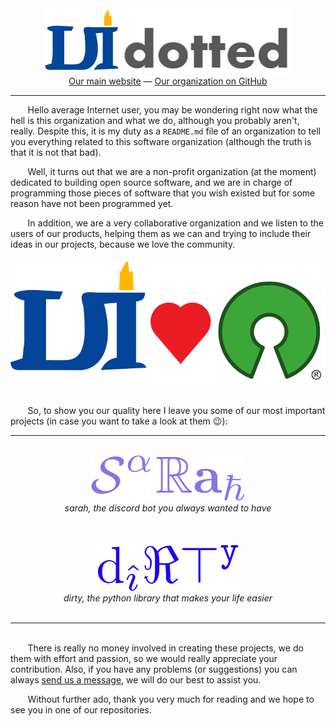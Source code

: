 <div align="center"><img src="https://github.com/dottedco/.github/raw/main/profile/assets/dottedco.png" height="105"></div>
<div align="center"><a href="https://dottedco.github.io/">Our main website</a> — <a href="https://github.com/dottedco">Our organization on GitHub</a></div>
<hr>

&nbsp;&nbsp;&nbsp;&nbsp;&nbsp;&nbsp; Hello average Internet user, you may be wondering right now what the hell is this organization and what we do, although you probably aren't, really. Despite this, it is my duty as a `README.md` file of an organization to tell you everything related to this software organization (although the truth is that it is not that bad).
<br>

&nbsp;&nbsp;&nbsp;&nbsp;&nbsp;&nbsp; Well, it turns out that we are a non-profit organization (at the moment) dedicated to building open source software, and we are in charge of programming those pieces of software that you wish existed but for some reason have not been programmed yet.
<br>

&nbsp;&nbsp;&nbsp;&nbsp;&nbsp;&nbsp; In addition, we are a very collaborative organization and we listen to the users of our products, helping them as we can and trying to include their ideas in our projects, because we love the community.
<br>

<div align="center"><img src="https://github.com/dottedco/.github/raw/main/profile/assets/dottedcomm.png"></div>
<br>

&nbsp;&nbsp;&nbsp;&nbsp;&nbsp;&nbsp; So, to show you our quality here I leave you some of our most important projects (in case you want to take a look at them 😉):
<br>
<hr>
<br>
<div align="center"><a href="https://github.com/dottedco/sarah"><img src="https://github.com/dottedco/.github/raw/main/profile/assets/sarah.png"></a> <br> <i>sarah, the discord bot you always wanted to have</i></div>
<br>
<br>
<br>
<div align="center"><a href="https://github.com/dottedco/dirty"><img src="https://github.com/dottedco/.github/raw/main/profile/assets/dirty.png"></a> <br> <i>dirty, the python library that makes your life easier</i></div>
<br>
<hr>
<br>
&nbsp;&nbsp;&nbsp;&nbsp;&nbsp;&nbsp; There is really no money involved in creating these projects, we do them with effort and passion, so we would really appreciate your contribution. Also, if you have any problems (or suggestions) you can always <a href="mailto:dotted.software@gmail.com">send us a message</a>, we will do our best to assist you.

&nbsp;&nbsp;&nbsp;&nbsp;&nbsp;&nbsp; Without further ado, thank you very much for reading and we hope to see you in one of our repositories.
